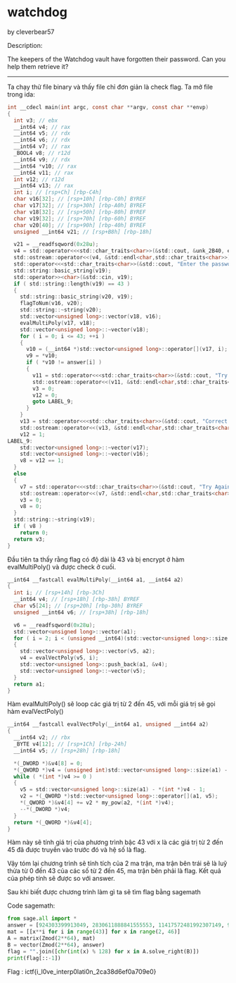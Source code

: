 # watchdog

by cleverbear57

Description:

The keepers of the Watchdog vault have forgotten their password. Can you help them retrieve it?

---

Ta chạy thử file binary và thấy file chỉ đơn giản là check flag. Ta mở file trong ida:

```c
int __cdecl main(int argc, const char **argv, const char **envp)
{
  int v3; // ebx
  __int64 v4; // rax
  __int64 v5; // rdx
  __int64 v6; // rdx
  __int64 v7; // rax
  _BOOL4 v8; // r12d
  __int64 v9; // rdx
  __int64 *v10; // rax
  __int64 v11; // rax
  int v12; // r12d
  __int64 v13; // rax
  int i; // [rsp+Ch] [rbp-C4h]
  char v16[32]; // [rsp+10h] [rbp-C0h] BYREF
  char v17[32]; // [rsp+30h] [rbp-A0h] BYREF
  char v18[32]; // [rsp+50h] [rbp-80h] BYREF
  char v19[32]; // [rsp+70h] [rbp-60h] BYREF
  char v20[40]; // [rsp+90h] [rbp-40h] BYREF
  unsigned __int64 v21; // [rsp+B8h] [rbp-18h]

  v21 = __readfsqword(0x28u);
  v4 = std::operator<<<std::char_traits<char>>(&std::cout, &unk_2B40, envp);
  std::ostream::operator<<(v4, &std::endl<char,std::char_traits<char>>);
  std::operator<<<std::char_traits<char>>(&std::cout, "Enter the password to the Watchdog vault: ", v5);
  std::string::basic_string(v19);
  std::operator>><char>(&std::cin, v19);
  if ( std::string::length(v19) == 43 )
  {
    std::string::basic_string(v20, v19);
    flagToNum(v16, v20);
    std::string::~string(v20);
    std::vector<unsigned long>::vector(v18, v16);
    evalMultiPoly(v17, v18);
    std::vector<unsigned long>::~vector(v18);
    for ( i = 0; i <= 43; ++i )
    {
      v10 = (__int64 *)std::vector<unsigned long>::operator[](v17, i);
      v9 = *v10;
      if ( *v10 != answer[i] )
      {
        v11 = std::operator<<<std::char_traits<char>>(&std::cout, "Try Again :(", v9);
        std::ostream::operator<<(v11, &std::endl<char,std::char_traits<char>>);
        v3 = 0;
        v12 = 0;
        goto LABEL_9;
      }
    }
    v13 = std::operator<<<std::char_traits<char>>(&std::cout, "Correct!", v9);
    std::ostream::operator<<(v13, &std::endl<char,std::char_traits<char>>);
    v12 = 1;
LABEL_9:
    std::vector<unsigned long>::~vector(v17);
    std::vector<unsigned long>::~vector(v16);
    v8 = v12 == 1;
  }
  else
  {
    v7 = std::operator<<<std::char_traits<char>>(&std::cout, "Try Again :(", v6);
    std::ostream::operator<<(v7, &std::endl<char,std::char_traits<char>>);
    v3 = 0;
    v8 = 0;
  }
  std::string::~string(v19);
  if ( v8 )
    return 0;
  return v3;
}
```

Đầu tiên ta thấy rằng flag có độ dài là 43 và bị encrypt ở hàm evalMultiPoly() và được check ở cuối.

```c
__int64 __fastcall evalMultiPoly(__int64 a1, __int64 a2)
{
  int i; // [rsp+14h] [rbp-3Ch]
  __int64 v4; // [rsp+18h] [rbp-38h] BYREF
  char v5[24]; // [rsp+20h] [rbp-30h] BYREF
  unsigned __int64 v6; // [rsp+38h] [rbp-18h]

  v6 = __readfsqword(0x28u);
  std::vector<unsigned long>::vector(a1);
  for ( i = 2; i < (unsigned __int64)(std::vector<unsigned long>::size(a2) + 3); ++i )
  {
    std::vector<unsigned long>::vector(v5, a2);
    v4 = evalVectPoly(v5, i);
    std::vector<unsigned long>::push_back(a1, &v4);
    std::vector<unsigned long>::~vector(v5);
  }
  return a1;
}
```

Hàm evalMultiPoly() sẽ loop các giá trị từ 2 đến 45, với mỗi giá trị sẽ gọi hàm evalVectPoly()

```c
__int64 __fastcall evalVectPoly(__int64 a1, unsigned __int64 a2)
{
  __int64 v2; // rbx
  _BYTE v4[12]; // [rsp+1Ch] [rbp-24h]
  __int64 v5; // [rsp+28h] [rbp-18h]

  *(_DWORD *)&v4[8] = 0;
  *(_QWORD *)v4 = (unsigned int)std::vector<unsigned long>::size(a1) - 1;
  while ( *(int *)v4 >= 0 )
  {
    v5 = std::vector<unsigned long>::size(a1) - *(int *)v4 - 1;
    v2 = *(_QWORD *)std::vector<unsigned long>::operator[](a1, v5);
    *(_QWORD *)&v4[4] += v2 * my_pow(a2, *(int *)v4);
    --*(_DWORD *)v4;
  }
  return *(_QWORD *)&v4[4];
}
```

Hàm này sẽ tính giá trị của phương trình bậc 43 với x là các giá trị từ 2 đến 45 đã được truyền vào trước đó và hệ số là flag.

Vậy tóm lại chương trình sẽ tính tích của 2 ma trận, ma trận bên trái sẽ là luỹ thừa từ 0 đến 43 của các số từ 2 đến 45, ma trận bên phải là flag. Kết quả của phép tính sẽ được so với answer.

Sau khi biết được chương trình làm gì ta sẽ tìm flag bằng sagemath

Code sagemath:

```python
from sage.all import *
answer = [924303399913049, 2830611888841555553, 11417572481992307149, 9399377228148865497, 4466300653933784009, 6929356405062948441, 1060599744128290109, 2413293955258720417, 12532996834583759385, 924446205882046577, 953636631316484173, 8178891442779449225, 5149328285628553929, 14848938488663696553, 10695623300750768253, 331402136485900945, 7526029785593005913, 528067901588867841, 17934877594923492173, 1823014476946146745, 4474927539439552841, 11848375034122087289, 14775913573091536445, 6221187839989261569, 8706220284657781273, 12220531501790844433, 6881877824236885709, 1709544903114568809, 13840396538186662729, 1672874960389122761, 12890717860805876349, 12512590028788979697, 17022931942054141529, 4432258044383820193, 17829278568412944077, 15934592270780519321, 9284508610800604361, 8084337873092305561, 9905442585384757565, 9968445791360002913, 2334598992640348185, 11395810839179523505, 16674150723980103501, 1359876212648330057]
mat = [[x**i for i in range(43)] for x in range(2, 46)]
A = matrix(Zmod(2**64), mat)
B = vector(Zmod(2**64), answer)
flag = "".join([chr(int(x) % 128) for x in A.solve_right(B)])
print(flag[::-1])
```

Flag : ictf{i_l0ve_interp0lati0n_2ca38d6ef0a709e0}
